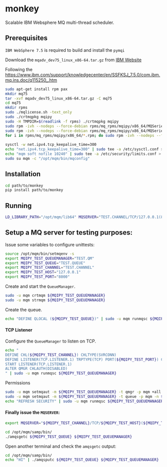 # monkey

Scalable IBM Websphere MQ multi-thread scheduler.

## Prerequisites

`IBM WebSphere 7.5` is required to build and install the `pymqi`

Download the `mqadv_dev75_linux_x86-64.tar.gz` from [IBM Website](https://www.ibm.com/developerworks/community/blogs/messaging/entry/develop_on_websphere_mq_advanced_at_no_charge?lang=en)

Following the https://www.ibm.com/support/knowledgecenter/en/SSFKSJ_7.5.0/com.ibm.mq.ins.doc/q115250_.htm

```bash
sudo apt-get install rpm pax
mkdir mq75
tar -xvf mqadv_dev75_linux_x86-64.tar.gz -C mq75
cd mq75
mkdir rpms
sudo ./mqlicense.sh -text_only
sudo ./crtmqpkg mqipy
sudo -H TMPDIR=$(readlink -f rpms) ./crtmqpkg mqipy
sudo rpm -ivh --nodeps --force-debian rpms/mq_rpms/mqipy/x86_64/MQSeriesRuntime_mqipy-*.rpm
sudo rpm -ivh --nodeps --force-debian rpms/mq_rpms/mqipy/x86_64/MQSeriesServer_mqipy-*.rpm
for i in rpms/mq_rpms/mqipy/x86_64/*.rpm; do sudo rpm -ivh --nodeps --force-debian $i; done
 
sysctl -w net.ipv4.tcp_keepalive_time=300
echo "net.ipv4.tcp_keepalive_time=300" | sudo tee -a /etc/sysctl.conf > /dev/null
echo "mqm soft nofile 10240" | sudo tee -a /etc/security/limits.conf > /dev/null
sudo su mqm -c "/opt/mqm/bin/mqconfig"
```

## Installation

```bash
cd path/to/monkey
pip install path/to/monkey
```

## Running

```bash
LD_LIBRARY_PATH="/opt/mqm/lib64" MQSERVER="TEST.CHANNEL/TCP/127.0.0.1(8000)" monkey
```

## Setup a MQ server for testing purposes:

Issue some variables to configure unittests:

```bash
source /opt/mqm/bin/setmqenv -s
export MQIPY_TEST_QUEUEMANAGER="TEST.QM"
export MQIPY_TEST_QUEUE="TEST.QUEUE"
export MQIPY_TEST_CHANNEL="TEST.CHANNEL"
export MQIPY_TEST_HOST="127.0.0.1"
export MQIPY_TEST_PORT="8000"
```

Create and start the `QueueManager`.

```bash
sudo -u mqm crtmqm ${MQIPY_TEST_QUEUEMANAGER}
sudo -u mqm strmqm ${MQIPY_TEST_QUEUEMANAGER}
```

Create the queue.

```bash
echo "DEFINE QLOCAL (${MQIPY_TEST_QUEUE})" | sudo -u mqm runmqsc ${MQIPY_TEST_QUEUEMANAGER}
```

#### TCP Listener


Configure the `QueueManager` to listen on TCP.

```bash
echo "
DEFINE CHL(${MQIPY_TEST_CHANNEL}) CHLTYPE(SVRCONN)
DEFINE LISTENER(TCP.LISTENER.1) TRPTYPE(TCP) PORT(${MQIPY_TEST_PORT}) CONTROL(QMGR) REPLACE
START LISTENER(TCP.LISTENER.1)
ALTER QMGR CHLAUTH(DISABLED)
" | sudo -u mqm runmqsc ${MQIPY_TEST_QUEUEMANAGER}
```

Permissions

```bash
sudo -u mqm setmqaut -m ${MQIPY_TEST_QUEUEMANAGER} -t qmgr -p mqm +all
sudo -u mqm setmqaut -m ${MQIPY_TEST_QUEUEMANAGER} -t queue -p mqm -n ${MQIPY_TEST_QUEUE} +all
echo "REFRESH SECURITY" | sudo -u mqm runmqsc ${MQIPY_TEST_QUEUEMANAGER}
```


#### Finally issue the `MQSERVER`:

```bash
export MQSERVER="${MQIPY_TEST_CHANNEL}/TCP/${MQIPY_TEST_HOST}(${MQIPY_TEST_PORT})"
```

```bash
cd /opt/mqm/samp/bin/
./amqsgetc ${MQIPY_TEST_QUEUE} ${MQIPY_TEST_QUEUEMANAGER}
```

Open another terminal and check the `amqsgetc` output:
```bash
cd /opt/mqm/samp/bin/
echo "HI" | ./amqsputc ${MQIPY_TEST_QUEUE} ${MQIPY_TEST_QUEUEMANAGER}
```
